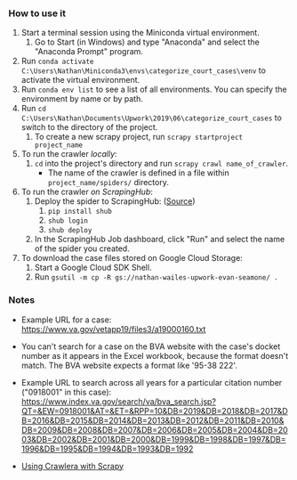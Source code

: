 ### How to use it

1. Start a terminal session using the Miniconda virtual environment.
   1. Go to Start (in Windows) and type "Anaconda" and select the "Anaconda Prompt" program.
1. Run `conda activate C:\Users\Nathan\Miniconda3\envs\categorize_court_cases\venv` to activate the virtual environment.
  1. Run `conda env list` to see a list of all environments.  You can specify the environment by name or by path.
1. Run `cd C:\Users\Nathan\Documents\Upwork\2019\06\categorize_court_cases` to switch to the directory of the project.
   1. To create a new scrapy project, run `scrapy startproject project_name`
1. To run the crawler *locally*:
   1. `cd` into the project's directory and run `scrapy crawl name_of_crawler`.
        - The name of the crawler is defined in a file within `project_name/spiders/` directory.
1. To run the crawler *on ScrapingHub*:
    1. Deploy the spider to ScrapingHub: ([Source](https://www.youtube.com/watch?v=JYch0zRmcgU))
       1. `pip install shub`
       1. `shub login`
       1. `shub deploy`
    1. In the ScrapingHub Job dashboard, click "Run" and select the name of the spider you created.
1. To download the case files stored on Google Cloud Storage:
    1. Start a Google Cloud SDK Shell.
    1. Run `gsutil -m cp -R gs://nathan-wailes-upwork-evan-seamone/ .`



### Notes
- Example URL for a case: https://www.va.gov/vetapp19/files3/a19000160.txt
- You can't search for a case on the BVA website with the case's docket number as it appears in the Excel workbook, 
because the format doesn't match.  The BVA website expects a format like '95-38 222'.
- Example URL to search across all years for a particular citation number ("0918001" in this case): https://www.index.va.gov/search/va/bva_search.jsp?QT=&EW=0918001&AT=&ET=&RPP=10&DB=2019&DB=2018&DB=2017&DB=2016&DB=2015&DB=2014&DB=2013&DB=2012&DB=2011&DB=2010&DB=2009&DB=2008&DB=2007&DB=2006&DB=2005&DB=2004&DB=2003&DB=2002&DB=2001&DB=2000&DB=1999&DB=1998&DB=1997&DB=1996&DB=1995&DB=1994&DB=1993&DB=1992

- [Using Crawlera with Scrapy](https://support.scrapinghub.com/support/solutions/articles/22000188399-using-crawlera-with-scrapy)
